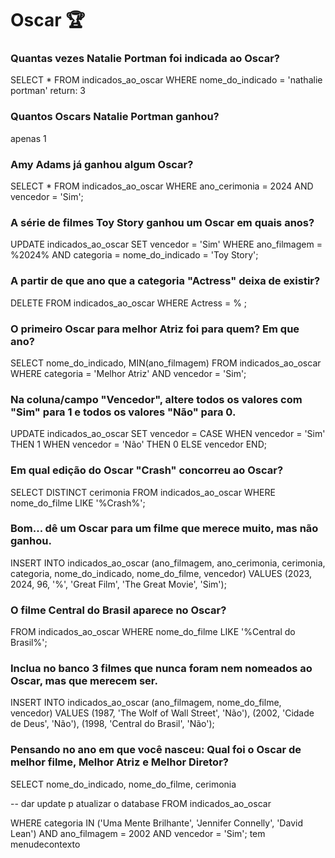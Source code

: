 # Oscar 🏆

### Quantas vezes Natalie Portman foi indicada ao Oscar?

SELECT * FROM indicados_ao_oscar WHERE nome_do_indicado = 'nathalie portman' 
return: 3

### Quantos Oscars Natalie Portman ganhou?
apenas 1

### Amy Adams já ganhou algum Oscar?

SELECT *
FROM indicados_ao_oscar
WHERE ano_cerimonia = 2024 AND vencedor = 'Sim';

### A série de filmes Toy Story ganhou um Oscar em quais anos?

UPDATE indicados_ao_oscar
SET vencedor = 'Sim'
WHERE ano_filmagem = %2024% AND categoria = nome_do_indicado = 'Toy Story';

### A partir de que ano que a categoria "Actress" deixa de existir? 

DELETE FROM indicados_ao_oscar
WHERE Actress = % ;


### O primeiro Oscar para melhor Atriz foi para quem? Em que ano?

SELECT nome_do_indicado, MIN(ano_filmagem)
FROM indicados_ao_oscar
WHERE categoria = 'Melhor Atriz' AND vencedor = 'Sim';
 
### Na coluna/campo "Vencedor", altere todos os valores com "Sim" para 1 e todos os valores "Não" para 0.

UPDATE indicados_ao_oscar
SET vencedor = CASE 
    WHEN vencedor = 'Sim' THEN 1
    WHEN vencedor = 'Não' THEN 0
    ELSE vencedor
END;

### Em qual edição do Oscar "Crash" concorreu ao Oscar?

SELECT DISTINCT cerimonia
FROM indicados_ao_oscar
WHERE nome_do_filme LIKE '%Crash%';


### Bom... dê um Oscar para um filme que merece muito, mas não ganhou.

INSERT INTO indicados_ao_oscar (ano_filmagem, ano_cerimonia, cerimonia, categoria, nome_do_indicado, nome_do_filme, vencedor)
VALUES (2023, 2024, 96, '%', 'Great Film', 'The Great Movie', 'Sim');


### O filme Central do Brasil aparece no Oscar? 

FROM indicados_ao_oscar
WHERE nome_do_filme LIKE '%Central do Brasil%';

### Inclua no banco 3 filmes que nunca foram nem nomeados ao Oscar, mas que merecem ser. 
INSERT INTO indicados_ao_oscar (ano_filmagem,  nome_do_filme, vencedor)
VALUES 
(1987, 'The Wolf of Wall Street', 'Não'),
(2002, 'Cidade de Deus', 'Não'),
(1998, 'Central do Brasil', 'Não');



###  Pensando no ano em que você nasceu: Qual foi o Oscar de melhor filme, Melhor Atriz e Melhor Diretor?

SELECT nome_do_indicado, nome_do_filme, cerimonia
 
-- dar update p atualizar o database
FROM indicados_ao_oscar
 
WHERE categoria IN ('Uma Mente Brilhante', 'Jennifer Connelly', 'David Lean') AND ano_filmagem = 2002 AND vencedor = 'Sim';
tem menudecontexto
